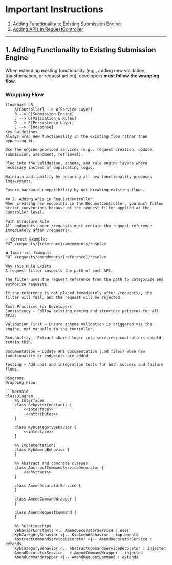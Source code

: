# Important Instructions
1. [Adding Functionality to Existing Submission Engine](#1-adding-functionality-to-existing-submission-engine)  
2. [Adding APIs in RequestController](#2-adding-apis-in-requestcontroller)  

---

## 1. Adding Functionality to Existing Submission Engine

When extending existing functionality (e.g., adding new validation, transformation, or request action), developers **must follow the wrapping flow**.

### Wrapping Flow
```mermaid
flowchart LR
    A[Controller] --> B[Service Layer]
    B --> C[Submission Engine]
    C --> D[Validation & Rules]
    D --> E[Persistence Layer]
    E --> F[Response]
Key Guidelines
Always wrap new functionality in the existing flow rather than bypassing it.

Use the engine-provided services (e.g., request creation, update, submission, amendment, retrieval).

Plug into the validation, schema, and rule engine layers where necessary instead of duplicating logic.

Maintain auditability by ensuring all new functionality produces logs/events.

Ensure backward compatibility by not breaking existing flows.

## 2. Adding APIs in RequestController
When creating new endpoints in the RequestController, you must follow strict conventions because of the request filter applied at the controller level.

Path Structure Rule
All endpoints under /requests must contain the request reference immediately after /requests/.

✅ Correct Example:
PUT /requests/{reference}/amendments/resolve

❌ Incorrect Example:
PUT /requests/amendments/{reference}/resolve

Why This Rule Exists
A request filter inspects the path of each API.

The filter uses the request reference from the path to categorize and authorize requests.

If the reference is not placed immediately after /requests/, the filter will fail, and the request will be rejected.

Best Practices for Developers
Consistency – Follow existing naming and structure patterns for all APIs.

Validation First – Ensure schema validation is triggered via the engine, not manually in the controller.

Reusability – Extract shared logic into services; controllers should remain thin.

Documentation – Update API documentation (.md files) when new functionality or endpoints are added.

Testing – Add unit and integration tests for both success and failure flows.

Diagrams
Wrapping Flow

```mermaid
classDiagram
    %% Interfaces
    class BehaviorConstants {
        <<interface>>
        +<<attributes>>
    }

    class KybCategoryBehavior {
        <<interface>>
    }

    %% Implementations
    class KybAmendBehavior {
    }

    %% Abstract and concrete classes
    class AbstractCommandServiceDecorator {
        <<abstract>>
    }

    class AmendDecoratorService {
    }

    class AmendCommandWrapper {
    }

    class AmendRequestCommand {
    }

    %% Relationships
    BehaviorConstants <.. AmendDecoratorService : uses
    KybCategoryBehavior <|.. KybAmendBehavior : implements
    AbstractCommandServiceDecorator <|-- AmendDecoratorService : extends
    KybCategoryBehavior <.. AbstractCommandServiceDecorator : injected
    AmendDecoratorService --> AmendCommandWrapper : injected
    AmendCommandWrapper <|-- AmendRequestCommand : extends
